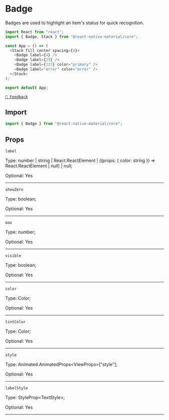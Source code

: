 # Badge

Badges are used to highlight an item's status for quick recognition.

```js with-preview
import React from "react";
import { Badge, Stack } from "@react-native-material/core";

const App = () => (
  <Stack fill center spacing={4}>
    <Badge label={4} />
    <Badge label={23} />
    <Badge label={123} color="primary" />
    <Badge label="error" color="error" />
  </Stack>
);

export default App;
```

[`💬 Feedback`](https://github.com/yamankatby/react-native-material/labels/component%3A%20Badge)

## Import

```js
import { Badge } from "@react-native-material/core";
```

## Props

`label`

Type: number | string | React.ReactElement | ((props: { color: string }) =\> React.ReactElement | null) | null;

Optional: Yes

---

`showZero`

Type: boolean;

Optional: Yes

---

`max`

Type: number;

Optional: Yes

---

`visible`

Type: boolean;

Optional: Yes

---

`color`

Type: Color;

Optional: Yes

---

`tintColor`

Type: Color;

Optional: Yes

---

`style`

Type: Animated.AnimatedProps<ViewProps\>["style"];

Optional: Yes

---

`labelStyle`

Type: StyleProp<TextStyle\>;

Optional: Yes

---
